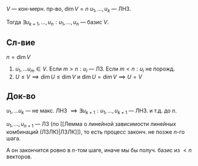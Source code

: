 $V$ — кон-мерн. пр-во, $\dim V=n$
$u_{1}, \dots,u_{k}$ — ЛНЗ.

Тогда $\exists u_{k+1},\dots,u_{n}: u_{1},\dots, u_{n}$ — базис $V$.
## Сл-вие

$n=\dim V$
1. $u_{1},\dots u_{m}\in V$. Если $m>n: u_{i}$ — ЛЗ. Если $m<n:u_{i}$ не порожд.
2. $U\leq V\implies \dim U\leq \dim V$ и $\dim U=\dim V\implies U=V$
## Док-во

$u_{1},\dots u_{k}$ — не макс. ЛНЗ $\implies \exists u_{k+1}: u_{1},\dots,u_{k+1}$ — ЛНЗ.
и т.д. до $n$.

$u_{1},\dots,u_{n+1}$ — ЛЗ (по [[Лемма о линейной зависимости линейных комбинаций (ЛЗЛК)|ЛЗЛК]]), то есть процесс законч. не позже $n$-го шага.

А он закончится ровно в $n$-том шаге, иначе мы бы получ. базис из $<n$ векторов.